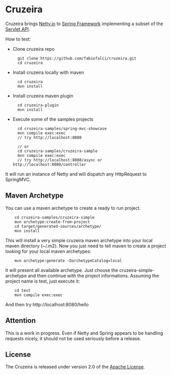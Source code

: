 Cruzeira
============

Cruzeira brings [Netty.io](http://netty.io/) to [Spring Framework](http://www.springframework.org/) implementing a subset of the [Servlet API](http://docs.oracle.com/javaee/6/api/javax/servlet/package-summary.html).

How to test:

* Clone cruzeira repo

        git clone https://github.com/fabiofalci/cruzeira.git
        cd cruzeira

* Install cruzeira locally with maven

        cd cruzeira
        mvn install

* Install cruzeira maven plugin

        cd cruzeira-plugin
        mvn install

* Execute some of the samples projects

        cd cruzeira-samples/spring-mvc-showcase
        mvn compile exec:exec
        // try http://localhost:8080

        // or
        cd cruzeira-samples/cruzeira-sample
        mvn compile exec:exec
        // try http://localhost:8080/async or http://localhost:8080/controller


It will run an instance of Netty and will dispatch any HttpRequest to SpringMVC.

Maven Archetype
---------------

You can use a maven archetype to create a ready to run project.

        cd cruzeira-samples/cruzeira-simple
        mvn archetype:create-from-project
        cd target/generated-sources/archetype/
        mvn install
        
This will install a very simple cruzeira maven archetype into your local maven directory (~/.m2).
Now you just need to tell maven to create a project looking for your local maven archetypes:

        mvn archetype:generate -DarchetypeCatalog=local

It will present all available archetype. Just choose the cruzeira-simple-archetype and then 
continue with the project informations.
Assuming the project name is test, just execute it:

        cd test
        mvn compile exec:exec
        
And then try http://localhost:8080/hello


Attention
---------

This is a work in progress. Even if Netty and Spring appears to be handling requests nicely, it
should not be used seriously before a release.
       
## License
The Cruzeira is released under version 2.0 of the [Apache License](http://www.apache.org/licenses/LICENSE-2.0).
